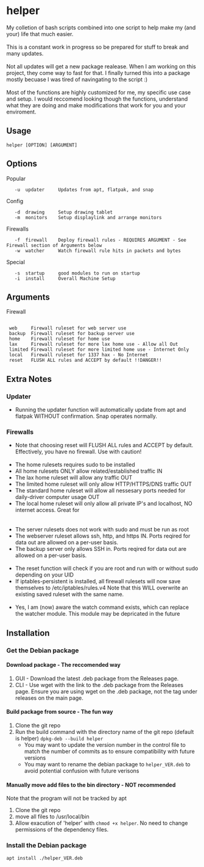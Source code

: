 # helper
My colletion of bash scripts combined into one script to help make my (and your) life that much easier.
<br>
<br>
This is a constant work in progress so be prepared for stuff to break and many updates.
<br>
<br>
Not all updates will get a new package realease. When I am working on this project, they come way to fast for that. I finally turned this into a package mostly becuase I was tired of navingating to the script :)
<br>
<br>
Most of the functions are highly customized for me, my specific use case and setup. I would reccomend looking though the functions, understand what they are doing and make modifications that work for you and your enviroment.
## Usage
```
helper [OPTION] [ARGUMENT]
```
## Options

Popular
```
   -u  updater     Updates from apt, flatpak, and snap
```
Config
```
   -d  drawing     Setup drawing tablet
   -m  monitors    Setup displaylink and arrange monitors
```
Firewalls
```
   -f  firewall    Deploy firewall rules - REQUIRES ARGUMENT - See Firewall section of Arguments below
   -w  watcher     Watch firewall rule hits in packets and bytes
  ```

Special
```
   -s  startup     good modules to run on startup
   -i  install     Overall Machine Setup
```
## Arguments 
Firewall
```
 
 web     Firewall ruleset for web server use
 backup  Firewall ruleset for backup server use
 home    Firewall ruleset for home use
 lax     Firewall ruleset for more lax home use - Allow all Out
 limited Firewall ruleset for more limited home use - Internet Only
 local   Firewall ruleset for 1337 hax - No Internet
 reset   FLUSH ALL rules and ACCEPT by default !!DANGER!!
```
## Extra Notes

### Updater
* Running the updater function will automatically update from apt and flatpak WITHOUT confirmation. Snap operates normally.

### Firewalls
* Note that choosing reset will FLUSH ALL rules and ACCEPT by default. Effectively, you have no firewall. Use with caution!
<br><br>
* The home rulesets requires sudo to be installed
* All home rulesets ONLY allow related/established traffic IN
* The lax home ruleset will allow any traffic OUT
* The limited home ruleset will only allow HTTP/HTTPS/DNS traffic OUT
* The standard home ruleset will allow all nessesary ports needed for daily-driver computer usage OUT
* The local home ruleset will only allow all private IP's and localhost, NO internet access. Great for  
<br><br>
* The server rulesets does not work with sudo and must be run as root
* The webserver ruleset allows ssh, http, and https IN. Ports reqired for data out are allowed on a per-user basis.
* The backup server only allows SSH in. Ports reqired for data out are allowed on a per-user basis.
<br><br>
* The reset function will check if you are root and run with or without sudo depending on your UID
* If iptables-persistent is installed, all firewall rulesets will now save themselves to /etc/iptables/rules.v4 Note that this WILL overwrite an existing saved ruleset with the same name. 
<br><br>
* Yes, I am (now) aware the watch command exists, which can replace the watcher module. This module may be depricated in the future




## Installation
### Get the Debian package
#### Download package - The reccomended way
1. GUI - Download the latest .deb package from the Releases page.
2. CLI - Use wget with the link to the .deb package from the Releases page. Ensure you are using wget on the .deb package, not the tag under releases on the main page.
#### Build package from source - The fun way
1. Clone the git repo
2. Run the build command with the directory name of the git repo (default is helper) ```dpkg-deb --build helper```
   * You may want to update the version number in the control file to match the number of commits as to ensure compatibility with future versions 
   * You may want to rename the debian package to ```helper_VER.deb``` to avoid potential confusion with future verisons
#### Manually move add files to the bin directory - NOT recommended
Note that the program will not be tracked by apt
1. Clone the git repo
2. move all files to /usr/local/bin
3. Allow exacution of 'helper' with ```chmod +x helper```. No need to change permissions of the dependency files. 
### Install the Debian package
```
apt install ./helper_VER.deb
```